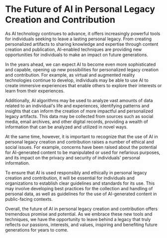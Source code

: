 The Future of AI in Personal Legacy Creation and Contribution
====================================================================================

As AI technology continues to advance, it offers increasingly powerful tools for individuals seeking to leave a lasting personal legacy. From creating personalized artifacts to sharing knowledge and expertise through content creation and publication, AI-enabled techniques are providing new opportunities for individuals to make an impact on future generations.

In the years ahead, we can expect AI to become even more sophisticated and capable, opening up new possibilities for personalized legacy creation and contribution. For example, as virtual and augmented reality technologies continue to develop, individuals may be able to use AI to create immersive experiences that enable others to explore their interests or learn from their experiences.

Additionally, AI algorithms may be used to analyze vast amounts of data related to an individual's life and experiences, identifying patterns and insights that can inform the creation of more impactful and personalized legacy artifacts. This data may be collected from sources such as social media, email archives, and other digital records, providing a wealth of information that can be analyzed and utilized in novel ways.

At the same time, however, it is important to recognize that the use of AI in personal legacy creation and contribution raises a number of ethical and social issues. For example, concerns have been raised about the potential for AI-generated content to be manipulated or used for nefarious purposes, and its impact on the privacy and security of individuals' personal information.

To ensure that AI is used responsibly and ethically in personal legacy creation and contribution, it will be essential for individuals and organizations to establish clear guidelines and standards for its use. This may involve developing best practices for the collection and handling of personal data, as well as guidelines for the use of AI-generated content in public-facing contexts.

Overall, the future of AI in personal legacy creation and contribution offers tremendous promise and potential. As we embrace these new tools and techniques, we have the opportunity to leave behind a legacy that truly reflects our passions, interests, and values, inspiring and benefiting future generations for years to come.
